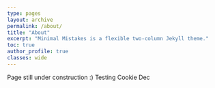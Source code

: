 ```yaml
---
type: pages
layout: archive
permalink: /about/
title: "About"
excerpt: "Minimal Mistakes is a flexible two-column Jekyll theme."
toc: true
author_profile: true
classes: wide
---
```


Page still under construction :) Testing Cookie Dec
<script id="CookieDeclaration" src="https://consent.cookiebot.com/5eb5ee69-30e0-4127-861e-329d31d5a60c/cd.js" type="text/javascript" async></script>
